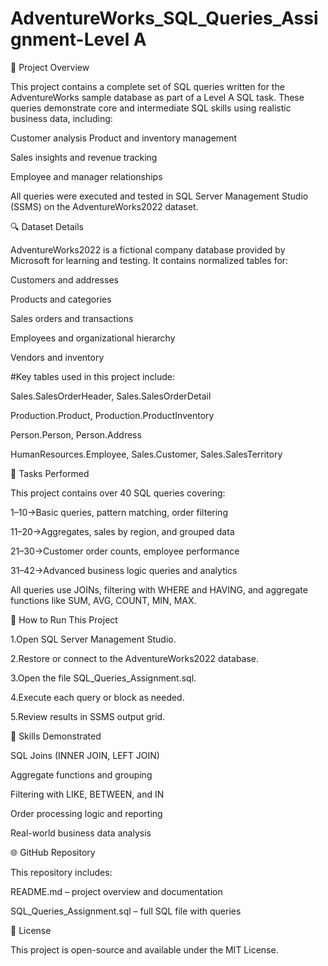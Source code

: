 # AdventureWorks_SQL_Queries_Assignment-Level A

📂 Project Overview

This project contains a complete set of SQL queries written for the AdventureWorks sample database as part of a Level A SQL task. These queries demonstrate core and intermediate SQL skills using realistic business data, including:

Customer analysis
Product and inventory management

Sales insights and revenue tracking

Employee and manager relationships

All queries were executed and tested in SQL Server Management Studio (SSMS) on the AdventureWorks2022 dataset.


🔍 Dataset Details

AdventureWorks2022 is a fictional company database provided by Microsoft for learning and testing. It contains normalized tables for:

Customers and addresses

Products and categories

Sales orders and transactions

Employees and organizational hierarchy

Vendors and inventory

#Key tables used in this project include:

Sales.SalesOrderHeader, Sales.SalesOrderDetail

Production.Product, Production.ProductInventory

Person.Person, Person.Address

HumanResources.Employee, Sales.Customer, Sales.SalesTerritory


🔧 Tasks Performed

This project contains over 40 SQL queries covering:

1–10->Basic queries, pattern matching, order filtering

11–20->Aggregates, sales by region, and grouped data

21–30->Customer order counts, employee performance

31–42->Advanced business logic queries and analytics

All queries use JOINs, filtering with WHERE and HAVING, and aggregate functions like SUM, AVG, COUNT, MIN, MAX.


🔹 How to Run This Project

1.Open SQL Server Management Studio.

2.Restore or connect to the AdventureWorks2022 database.

3.Open the file SQL_Queries_Assignment.sql.

4.Execute each query or block as needed.

5.Review results in SSMS output grid.


💪 Skills Demonstrated

SQL Joins (INNER JOIN, LEFT JOIN)

Aggregate functions and grouping

Filtering with LIKE, BETWEEN, and IN

Order processing logic and reporting

Real-world business data analysis


🌐 GitHub Repository

This repository includes:

README.md – project overview and documentation

SQL_Queries_Assignment.sql – full SQL file with queries

🚀 License

This project is open-source and available under the MIT License.



